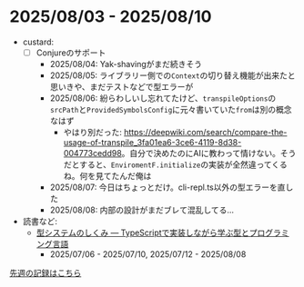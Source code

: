 # 2025/08/03 - 2025/08/10

- custard:
    - [ ] Conjureのサポート
        - 2025/08/04: Yak-shavingがまだ続きそう
        - 2025/08/05: ライブラリー側での`Context`の切り替え機能が出来たと思いきや、まだテストなどで型エラーが
        - 2025/08/06: 紛らわしいし忘れてたけど、`transpileOptions`の`srcPath`と`ProvidedSymbolsConfig`に元々書いていた`from`は別の概念なはず
            - やはり別だった: <https://deepwiki.com/search/compare-the-usage-of-transpile_3fa01ea6-3ce6-4119-8d38-004773cedd98>。自分で決めたのにAIに教わって情けない。そうだとすると、`EnviromentF.initialize`の実装が全然違ってくるね。何を見てたんだ俺は
        - 2025/08/07: 今日はちょっとだけ。cli-repl.ts以外の型エラーを直した
        - 2025/08/08: 内部の設計がまだブレて混乱してる...
- 読書など:
    - [型システムのしくみ ― TypeScriptで実装しながら学ぶ型とプログラミング言語](https://www.lambdanote.com/products/type-systems)
        - 2025/07/06 - 2025/07/10, 2025/07/12 - 2025/08/08

[先週の記録はこちら](https://github.com/igrep/daily-commits/blob/d83d6fbd4506e07bf5473a099d50a8ade3f4a5b1/yesterday.md)
